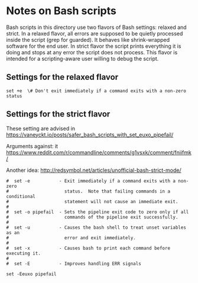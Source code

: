 # Notes on Bash scripts

Bash scripts in this directory use two flavors of Bash settings: relaxed and
strict.  In a relaxed flavor, all errors are supposed to be quietly
processed inside the script (grep for guarded).  It behaves like
shrink-wrapped software for the end user.  In strict flavor the script
prints everything it is doing and stops at any error the script does not
process.  This flavor is intended for a scripting-aware user willing to
debug the script.

## Settings for the relaxed flavor

```
set +e  \# Don't exit immediately if a command exits with a non-zero status
```

## Settings for the strict flavor

These setting are advised in https://vaneyckt.io/posts/safer_bash_scripts_with_set_euxo_pipefail/

Arguments against: it https://www.reddit.com/r/commandline/comments/g1vsxk/comment/fniifmk/

Another idea: http://redsymbol.net/articles/unofficial-bash-strict-mode/

```
#  set -e           - Exit immediately if a command exits with a non-zero
#                     status.  Note that failing commands in a conditional
#                     statement will not cause an immediate exit.
#
#  set -o pipefail  - Sets the pipeline exit code to zero only if all
#                     commands of the pipeline exit successfully.
#
#  set -u           - Causes the bash shell to treat unset variables as an
#                     error and exit immediately.
#
#  set -x           - Causes bash to print each command before executing it.
#
#  set -E           - Improves handling ERR signals

set -Eeuxo pipefail
```

